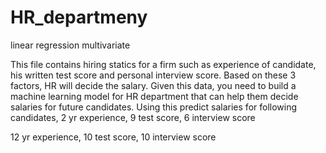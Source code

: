 # HR_departmeny
linear regression multivariate

This file contains hiring statics for a firm such as experience of candidate, his written test score and personal interview score. Based on these 3 factors, HR will decide the salary. Given this data, you need to build a machine learning model for HR department that can help them decide salaries for future candidates. Using this predict salaries for following candidates,
2 yr experience, 9 test score, 6 interview score

12 yr experience, 10 test score, 10 interview score
